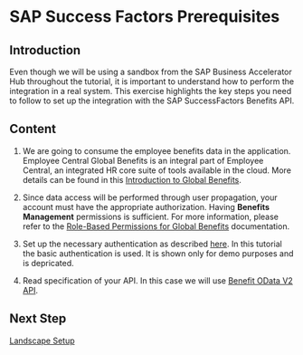 # SAP Success Factors Prerequisites

## Introduction

Even though we will be using a sandbox from the SAP Business Accelerator Hub throughout the tutorial, it is important to understand how to perform the integration in a real system. This exercise highlights the key steps you need to follow to set up the integration with the SAP SuccessFactors Benefits API.

## Content

1. We are going to consume the employee benefits data in the application. Employee Central Global Benefits is an integral part of Employee Central, an integrated HR core suite of tools available in the cloud. More details can be found in this [Introduction to Global Benefits](https://help.sap.com/docs/successfactors-employee-central/implementing-global-benefits/462ec1def36f4281b596358cdb9cc5b8.html).

2. Since data access will be performed through user propagation, your account must have the appropriate authorization. Having **Benefits Management** permissions is sufficient. For more information, please refer to the [Role-Based Permissions for Global Benefits](https://help.sap.com/docs/successfactors-employee-central/implementing-global-benefits/ce2a1f5916ff4ab08505264468022423.html) documentation.

3. Set up the necessary authentication as described [here](https://help.sap.com/docs/successfactors-platform/sap-successfactors-api-reference-guide-odata-v2/authentication). In this tutorial the basic authentication is used. It is shown only for demo purposes and is depricated.

4. Read specification of your API. In this case we will use [Benefit OData V2 API](https://help.sap.com/docs/successfactors-platform/sap-successfactors-api-reference-guide-odata-v2/benefit).

## Next Step

[Landscape Setup](../btp/setup.md)